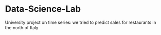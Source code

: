 # Data-Science-Lab
University project on time series: we tried to predict sales for restaurants in the north of Italy
